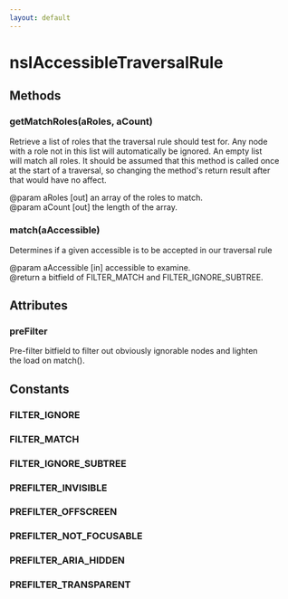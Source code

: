 ```yaml
---
layout: default
---
```


# nsIAccessibleTraversalRule #

## Methods ##

### getMatchRoles(aRoles, aCount) ###
  
Retrieve a list of roles that the traversal rule should test for. Any node  
with a role not in this list will automatically be ignored. An empty list  
will match all roles. It should be assumed that this method is called once  
at the start of a traversal, so changing the method's return result after  
that would have no affect.  
  
@param aRoles [out] an array of the roles to match.  
@param aCount [out] the length of the array.  
  

### match(aAccessible) ###
  
Determines if a given accessible is to be accepted in our traversal rule  
  
@param aAccessible [in] accessible to examine.  
@return a bitfield of FILTER_MATCH and FILTER_IGNORE_SUBTREE.  
  

## Attributes ##

### preFilter ###
  
Pre-filter bitfield to filter out obviously ignorable nodes and lighten  
the load on match().  
  

## Constants ##

### FILTER_IGNORE ###

### FILTER_MATCH ###

### FILTER_IGNORE_SUBTREE ###

### PREFILTER_INVISIBLE ###

### PREFILTER_OFFSCREEN ###

### PREFILTER_NOT_FOCUSABLE ###

### PREFILTER_ARIA_HIDDEN ###

### PREFILTER_TRANSPARENT ###
